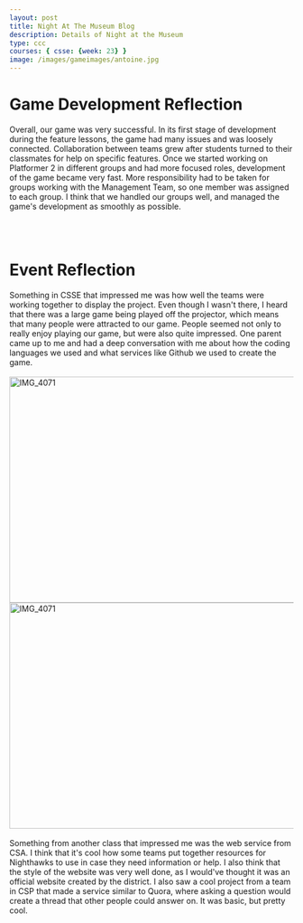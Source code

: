 ```yaml
---
layout: post
title: Night At The Museum Blog
description: Details of Night at the Museum
type: ccc
courses: { csse: {week: 23} }
image: /images/gameimages/antoine.jpg
---
```


<div>
    <h1>Game Development Reflection</h1>
        <p> Overall, our game was very successful. In its first stage of development during the feature lessons, the game had many issues and was loosely connected. Collaboration between teams grew after students turned to their classmates for help on specific features. Once we started working on Platformer 2 in different groups and had more focused roles, development of the game became very fast. More responsibility had to be taken for groups working with the Management Team, so one member was assigned to each group. I think that we handled our groups well, and managed the game's development as smoothly as possible. 
        </p>
</div>
<br><br>

<div>
    <h1>Event Reflection</h1>
        <p>Something in CSSE that impressed me was how well the teams were working together to display the project. Even though I wasn't there, I heard that there was a large game being played off the projector, which means that many people were attracted to our game. People seemed not only to really enjoy playing our game, but were also quite impressed. One parent came up to me and had a deep conversation with me about how the coding languages we used and what services like Github we used to create the game.  
        <br><br>
        <img src="{{ site.baseurl }}/images/IMG_4071.jpg" alt="IMG_4071" style="height: 400px; width: 600px;">
        <img src="{{ site.baseurl }}/images/IMG_4072.jpg" alt="IMG_4071" style="height: 400px; width: 600px;">
        <br><br>
        Something from another class that impressed me was the web service from CSA. I think that it's cool how some teams put together resources for Nighthawks to use in case they need information or help. I also think that the style of the website was very well done, as I would've thought it was an official website created by the district. I also saw a cool project from a team in CSP that made a service similar to Quora, where asking a question would create a thread that other people could answer on. It was basic, but pretty cool. 
        </p>
